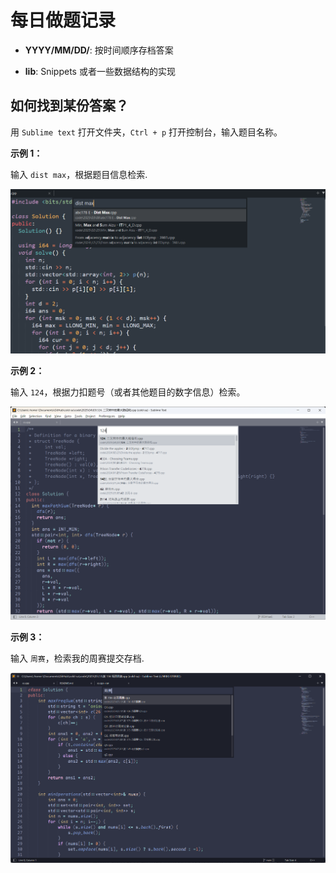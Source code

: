 # 每日做题记录

- **YYYY/MM/DD/**: 按时间顺序存档答案

- **lib**: Snippets 或者一些数据结构的实现

## 如何找到某份答案？

用 `Sublime text` 打开文件夹，`Ctrl + p` 打开控制台，输入题目名称。

**示例 1：**

输入 `dist max`，根据题目信息检索.

![sample](./sample_screenshot.png)

**示例 2：**

输入 `124`，根据力扣题号（或者其他题目的数字信息）检索。

![sample_2](./sample_screenshot_2.png)

**示例 3：**

输入 `周赛`，检索我的周赛提交存档.

![sample_3](./sample_screenshot_3.png)